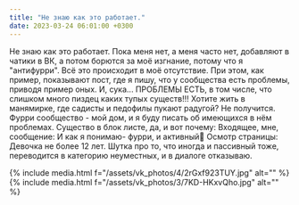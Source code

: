 ```yaml
---
title: "Не знаю как это работает."
date: 2023-03-24 06:01:00 +0300
---
```


Не знаю как это работает.
Пока меня нет, а меня часто нет, добавляют в чатики в ВК, а потом борются за моё изгнание, потому что я "антифурри". Всё это происходит в моё отсутствие.
При этом, как пример, показывают пост, где я пишу, что у сообщества есть проблемы, приводя пример оных. И, сука... ПРОБЛЕМЫ ЕСТЬ, в том числе, что слишком много пиздец каких тупых существ!!!
Хотите жить в манямирке, где садисты и педофилы пукают радугой? Не получится. Фурри сообщество - мой дом, и я буду писать об имеющихся в нём проблемах.
Существо в блок листе, да, и вот почему:
Входящее, мне, сообщение: И как я понимаю- фурри, и активный🐺
Осмотр страницы: Девочка не более 12 лет.
Шутка про то, что иногда и пассивный тоже, переводится в категорию неуместных, и в диалоге отказываю.


{% include media.html f="/assets/vk_photos/4/2rGxf923TUY.jpg" alt="" %}
{% include media.html f="/assets/vk_photos/3/7KD-HKxvQho.jpg" alt="" %}
